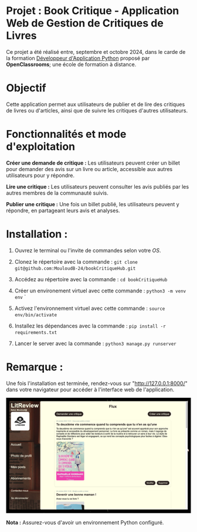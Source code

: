 # Projet  : Book Critique - Application Web de Gestion de Critiques de Livres
Ce projet a été réalisé entre, septembre et octobre 2024, dans le carde de la formation
[Développeur d'Application Python](https://openclassrooms.com/fr/paths/879-developpeur-dapplication-python) proposé par **OpenClassrooms**; une école 
de formation à distance.

# Objectif
Cette application permet aux utilisateurs de publier et de lire des critiques de livres ou d'articles, ainsi que de suivre
les critiques d'autres utilisateurs. 

# Fonctionnalités et mode d'exploitation
**Créer une demande de critique :** Les utilisateurs peuvent créer un billet pour demander des avis sur un livre ou article,
accessible aux autres utilisateurs pour y répondre.

**Lire une critique :** Les utilisateurs peuvent consulter les avis publiés par les autres membres de la communauté suivis.

**Publier une critique :** Une fois un billet publié, les utilisateurs peuvent y répondre, en partageant leurs avis 
et analyses.

# Installation :
1. Ouvrez le terminal ou l'invite de commandes selon votre _OS_.

2. Clonez le répertoire avec la commande : `git clone git@github.com:MouloudB-24/bookCritiqueHub.git`

3. Accédez au répertoire avec la commande : `cd bookCritiqueHub`

4. Créer un environement virtuel avec cette commande : `python3 -m venv env`
`
5. Activez l'environnement virtuel avec cette commande : `source env/bin/activate`

5. Installez les dépendances avec la commande : `pip install -r requirements.txt`

6. Lancer le server avec la commande : `python3 manage.py runserver`


# Remarque :
Une fois l'installation est terminée, rendez-vous sur "http://127.0.0.1:8000/" dans votre
navigateur pour accéder à l'interface web de l'application.

![img.png](img.png)

**Nota :** Assurez-vous d'avoir un environnement Python configuré.